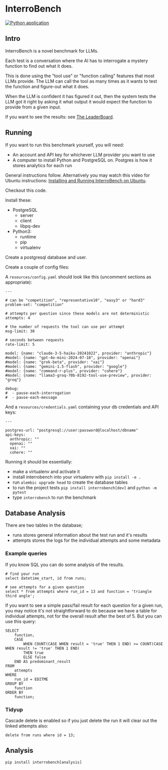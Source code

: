 # InterroBench
[![Python application](https://github.com/Xylon2/interrobench/actions/workflows/python-app.yml/badge.svg)](https://github.com/Xylon2/interrobench/actions/workflows/python-app.yml)

## Intro

InterroBench is a novel benchmark for LLMs.

Each test is a conversation where the AI has to interrogate a mystery
function to find out what it does.

This is done using the "tool use" or "function calling" features that
most LLMs provide. The LLM can call the tool as many times as it wants
to test the function and figure-out what it does.

When the LLM is confident it has figured it out, then the system tests the LLM
got it right by asking it what output it would expect the function to provide
from a given input.

If you want to see the results: see [The LeaderBoard](https://interrobench.com/).

## Running

If you want to run this benchmark yourself, you will need:
- An account and API key for whichever LLM provider you want to use
- A computer to install Python and PostgreSQL on. Postgres is how it stores analytics for each run

General instructions follow. Alternatively you may watch this video for Ubuntu instructions: [Installing and Running InterroBench on Ubuntu](https://youtu.be/gqIXEt2TBoI).

Checkout this code.

Install these:
- PostgreSQL
  - server
  - client
  - libpq-dev
- Python3:
  - runtime
  - pip
  - virtualenv

Create a postgresql database and user.

Create a couple of config files:

A `resources/config.yaml` should look like this (uncomment sections as appropriate):
```
---

# can be "competition", "representative10", "easy3" or "hard3"
problem-set: "competition"

# attempts per question since these models are not deterministic
attempts: 4

# the number of requests the tool can use per attempt
msg-limit: 30

# seconds between requests
rate-limit: 5

model: {name: "claude-3-5-haiku-20241022", provider: "anthropic"}
#model: {name: "gpt-4o-mini-2024-07-18", provider: "openai"}
#model: {name: "grok-beta", provider: "xai"}
#model: {name: "gemini-1.5-flash", provider: "google"}
#model: {name: "command-r-plus", provider: "cohere"}
#model: {name: "llama3-groq-70b-8192-tool-use-preview", provider: "groq"}

debug:
#  - pause-each-interrogation
#  - pause-each-message
```

And a `resources/credentials.yaml` containing your db credentials and API keys:
```
---

postgres-url: "postgresql://user:password@localhost/dbname"
api-keys:
  anthropic: ""
  openai: ""
  xai: ""
  cohere: ""
```

Running it should be essentially:
- make a virtualenv and activate it
- install interrobench into your virtualenv with `pip install -e .`
- run `alembic upgrade head` to create the database tables
- to run the project tests `pip install interrobench[dev]` and `python -m pytest` 
- type `interrobench` to run the benchmark

## Database Analysis
There are two tables in the database;
- runs stores general information about the test run and it's results
- attempts stores the logs for the individual attempts and some metadata

### Example queries
If you know SQL you can do some analysis of the results.
```
# find your run
select datetime_start, id from runs;

# see attempts for a given question
select * from attempts where run_id = 13 and function = 'triangle third angle';
```

If you want to see a simple pass/fail result for each question for a
given run, you may notice it's not straightforward to do because we
have a table for individual attempts, not for the overall result after
the best of 5. But you can use this query:
```
SELECT
    function,
    CASE
        WHEN COUNT(CASE WHEN result = 'true' THEN 1 END) >= COUNT(CASE WHEN result != 'true' THEN 1 END)
        THEN true
        ELSE false
    END AS predominant_result
FROM
    attempts
WHERE
    run_id = EDITME
GROUP BY
    function
ORDER BY
    function;
```

### Tidyup
Cascade delete is enabled so if you just delete the run it will clear out the
linked attempts also:
```
delete from runs where id = 13;
```

## Analysis

`pip install interrobench[analysis]`
